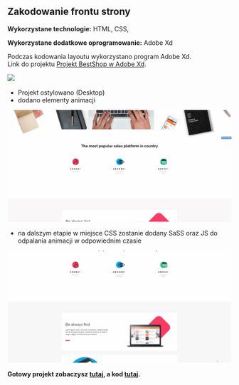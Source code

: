 ## Zakodowanie frontu strony


**Wykorzystane technologie:** HTML, CSS,
<br>

**Wykorzystane dodatkowe oprogramowanie:** Adobe Xd

Podczas kodowania layoutu wykorzystano program Adobe Xd. 
<br>
Link do projektu [Projekt BestShop w Adobe Xd](https://xd.adobe.com/view/31804ad0-5f57-46e0-6edf-a5f54c37078a-47b1/).

![](images/bestshop/bestshop_adobexd_resize3.gif)

- Projekt ostylowano (Desktop)
- dodano elementy animacji

![](images/bestshop/bestshop3_hq2.gif)

- na dalszym etapie w miejsce CSS zostanie dodany SaSS oraz JS do odpalania animacji w odpowiednim czasie

![](images/bestshop/bestshop_8.gif)

**Gotowy projekt zobaczysz [tutaj](https://piotrpawlowski7.github.io/Bestshop/), a kod [tutaj](https://github.com/piotrpawlowski7/Bestshop/).**

